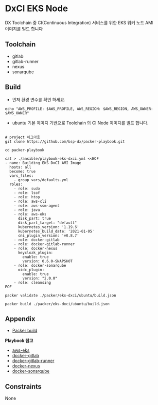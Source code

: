 # DxCI EKS Node
DX Toolchain 중 CI(Continuous Integration) 서비스를 위한 EKS 워커 노드 AMI 이미지를 빌드 합니다


Toolchain
----------
- gitlab
- gitlab-runner
- nexus
- sonarqube


Build
----------
- 먼저 환경 변수를 확인 하세요.
```shell
echo "AWS_PROFILE: $AWS_PROFILE, AWS_REGION: $AWS_REGION, AWS_OWNER: $AWS_OWNER"
```
- ubuntu 기본 이미지 기반으로 Toolchain 의 CI Node 이미지를 빌드 합니다.
```shell

# project 체크아웃
git clone https://github.com/bsp-dx/packer-playbook.git

cd packer-playbook

cat > ./ansible/playbook-eks-dxci.yml <<EOF
- name: Building EKS DxCI AMI Image
  hosts: all
  become: true
  vars_files:
    - group_vars/defaults.yml
  roles:
    - role: sudo
    - role: lsof
    - role: htop
    - role: aws-cli
    - role: aws-ssm-agent
    - role: java
    - role: aws-eks
      disk_part: true
      disk_part_target: "default"
      kubernetes_version: '1.19.6'
      kubernetes_build_date: '2021-01-05'
      cni_plugin_version: 'v0.8.7'
    - role: docker-gitlab
    - role: docker-gitlab-runner
    - role: docker-nexus
      keycloak_plugin:
        enable: true
        version: 0.6.0-SNAPSHOT
    - role: docker-sonarqube
      oidc_plugin:
        enable: true
        version: "2.0.0"
    - role: cleansing
EOF

packer validate ./packer/eks-dxci/ubuntu/build.json

packer build ./packer/eks-dxci/ubuntu/build.json
```


Appendix
----------
- [Packer build](ubuntu/build.json)

**Playbook 참고**
- [aws-eks](../../ansible/roles/aws-eks/README.md)
- [docker-gitlab](../../ansible/roles/docker-gitlab/README.md)
- [docker-gitlab-runner](../../ansible/roles/docker-gitlab-runner/README.md)
- [docker-nexus](../../ansible/roles/docker-nexus/README.md)
- [docker-sonarqube](../../ansible/roles/docker-sonarqube/README.md)


Constraints
----------
None